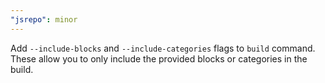 ```yaml
---
"jsrepo": minor
---
```


Add `--include-blocks` and `--include-categories` flags to `build` command. These allow you to only include the provided blocks or categories in the build.
